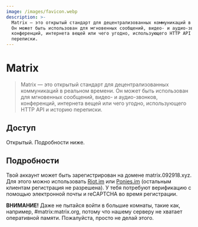```yaml
---
image: /images/favicon.webp
description: >-
  Matrix — это открытый стандарт для децентрализованных коммуникаций в реальном времени.
  Он может быть использован для мгновенных сообщений, видео- и аудио-звонков,
  конференций, интернета вещей или чего угодно, использующего HTTP API и историю
  переписки.
---
```


# Matrix

> Matrix — это открытый стандарт для децентрализованных коммуникаций в реальном времени.
Он может быть использован для мгновенных сообщений, видео- и аудио-звонков,
конференций, интернета вещей или чего угодно, использующего HTTP API и историю
переписки.

## Доступ

Открытый. Подробности ниже.

## Подробности

Твой аккаунт может быть зарегистрирован на домене matrix.092918.xyz. Для этого
можно использовать [Riot.im](https://riot.im/develop) или [Ponies.im](https://ponies.im/_matrix/client/develop) (остальным клиентам регистрация не разрешена). У тебя потребуют
верификацию с помощью электронной почты и reCAPTCHA во время регистрации.

**ВНИМАНИЕ!** Даже не пытайся войти в большие комнаты, такие как, например, #matrix:matrix.org,
потому что нашему серверу не хватает оперативной памяти. Пожалуйста, просто не делай этого.
